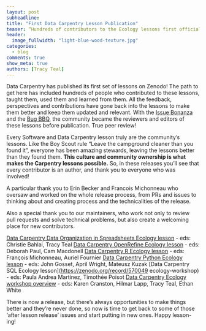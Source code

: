 ```yaml
---
layout: post
subheadline:
title: "First Data Carpentry Lesson Publication"
teaser: “Hundreds of contributors to the Ecology lessons first official release” 
header:
  image_fullwidth: "light-blue-wood-texture.jpg"
categories:
  - blog
comments: true
show_meta: true
authors: [Tracy Teal]
---
```


Data Carpentry has published its first set of lessons on Zenodo! The path to get here has included hundreds of people who contributed to these lessons, taught them, used them and learned from them. All the feedback, perspectives and contributions have gone back into the lessons to make them better and keep them updated and relevant. With the [Issue Bonanza](http://www.datacarpentry.org/blog/ecology-issue-bonanza/) and the [Bug BBQ](http://www.datacarpentry.org/blog/bug-bbq-results/), the community became the reviewers and editors of these lessons before publication. True peer review! 

Every Software and Data Carpentry lesson truly are the community’s lessons. Like the Boy Scout rule “Leave the campground cleaner than you found it”, everyone has been amazing stewards, leaving the lessons better than they found them. **This culture and community ownership is what makes the Carpentry lessons possible.** So, in these releases you’ll see that every contributor is an author, and thank you to everyone who was involved!

A particular thank you to Erin Becker and Francois Michonneau who oversaw and worked on the whole release process, from PRs and issues to thinking about and creating process and the technicalities of the release.

Also a special thank you to our maintainers, who work not only to review pull requests and solve technical problems, but also create a welcoming place for new contributors. 

[Data Carpentry Data Organization in Spreadsheets Ecology lesson](https://zenodo.org/record/570047) - eds: Christie Bahlai, Tracy Teal
[Data Carpentry OpenRefine Ecology lesson](https://zenodo.org/record/570048) - eds: Deborah Paul, Cam Macdonell
[Data Carpentry R Ecology lesson](https://zenodo.org/record/569875) - eds: François Michonneau, Auriel Fournier
[Data Carpentry Python Ecology lesson](https://zenodo.org/record/570050) - eds: John Gosset, April Wright, Mateusz Kuzak
[Data Carpentry SQL Ecology lesson](https://zenodo.org/record/570049
ecology-workshop) - eds: Paula Andrea Martinez, Timothée Poisot
[Data Carpentry Ecology workshop overview](https://zenodo.org/record/570167) - eds: Karen Cranston, Hilmar Lapp, Tracy Teal, Ethan White

There is now a release, but there’s always opportunities to make things better and they’re never done, so now is time to get back to some of those ‘after lesson release’ issues and start putting in new ones. Happy lesson-ing!


